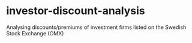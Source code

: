 # investor-discount-analysis
Analysing discounts/premiums of investment firms listed on the Swedish Stock Exchange (OMX) 
